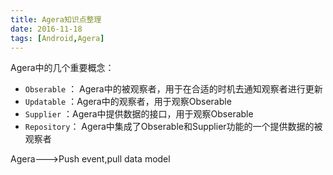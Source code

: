 ```yaml
---
title: Agera知识点整理
date: 2016-11-18
tags: [Android,Agera]
---
```


Agera中的几个重要概念：

* `Obserable` ： Agera中的被观察者，用于在合适的时机去通知观察者进行更新
* `Updatable` ：Agera中的观察者，用于观察Obserable
* `Supplier` ：Agera中提供数据的接口，用于观察Obserable
* `Repository`： Agera中集成了Obserable和Supplier功能的一个提供数据的被观察者



Agera--->Push event,pull data model
